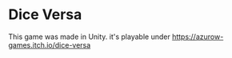 # Dice Versa

This game was made in Unity. it's playable under https://azurow-games.itch.io/dice-versa
